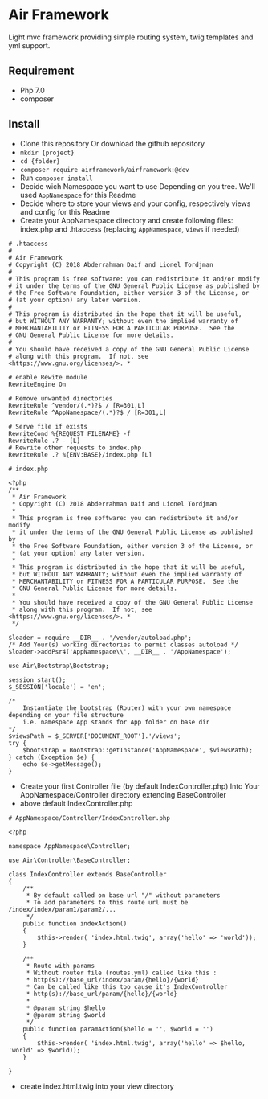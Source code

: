 # Air Framework
Light mvc framework providing simple routing system, twig templates and yml support.

Requirement
-----------
* Php 7.0
* composer

Install
---------
* Clone this repository Or download the github repository
* `mkdir {project}`
* `cd {folder}`
* `composer require airframework/airframework:@dev`
* Run `composer install` 
* Decide wich Namespace you want to use Depending on you tree. We'll used `AppNamespace` for this Readme
* Decide where to store your views and your config, respectively views and config for this Readme
* Create your AppNamespace directory and create following files: index.php and .htaccess (replacing `AppNamespace`, `views` if needed) 
```
# .htaccess
#
# Air Framework
# Copyright (C) 2018 Abderrahman Daif and Lionel Tordjman
#
# This program is free software: you can redistribute it and/or modify
# it under the terms of the GNU General Public License as published by
# the Free Software Foundation, either version 3 of the License, or
# (at your option) any later version.
#
# This program is distributed in the hope that it will be useful,
# but WITHOUT ANY WARRANTY; without even the implied warranty of
# MERCHANTABILITY or FITNESS FOR A PARTICULAR PURPOSE.  See the
# GNU General Public License for more details.
#
# You should have received a copy of the GNU General Public License
# along with this program.  If not, see <https://www.gnu.org/licenses/>. *

# enable Rewite module
RewriteEngine On

# Remove unwanted directories
RewriteRule ^vendor/(.*)?$ / [R=301,L]
RewriteRule ^AppNamespace/(.*)?$ / [R=301,L]

# Serve file if exists
RewriteCond %{REQUEST_FILENAME} -f
RewriteRule .? - [L]
# Rewrite other requests to index.php
RewriteRule .? %{ENV:BASE}/index.php [L]
```
```
# index.php

<?php
/**
 * Air Framework
 * Copyright (C) 2018 Abderrahman Daif and Lionel Tordjman
 *
 * This program is free software: you can redistribute it and/or modify
 * it under the terms of the GNU General Public License as published by
 * the Free Software Foundation, either version 3 of the License, or
 * (at your option) any later version.
 *
 * This program is distributed in the hope that it will be useful,
 * but WITHOUT ANY WARRANTY; without even the implied warranty of
 * MERCHANTABILITY or FITNESS FOR A PARTICULAR PURPOSE.  See the
 * GNU General Public License for more details.
 *
 * You should have received a copy of the GNU General Public License
 * along with this program.  If not, see <https://www.gnu.org/licenses/>. *
 */
 
$loader = require __DIR__ . '/vendor/autoload.php';
/* Add Your(s) working directories to permit classes autoload */
$loader->addPsr4('AppNamespace\\', __DIR__ . '/AppNamespace');

use Air\Bootstrap\Bootstrap;

session_start();
$_SESSION['locale'] = 'en';

/*
    Instantiate the bootstrap (Router) with your own namespace depending on your file structure
    i.e. namespace App stands for App folder on base dir
*/
$viewsPath = $_SERVER['DOCUMENT_ROOT'].'/views';
try {
    $bootstrap = Bootstrap::getInstance('AppNamespace', $viewsPath);
} catch (Exception $e) {
    echo $e->getMessage();
}
```
* Create your first Controller file (by default IndexController.php) Into Your AppNamespace/Controller directory extending BaseController
* above default IndexController.php
```
# AppNamespace/Controller/IndexController.php

<?php

namespace AppNamespace\Controller;

use Air\Controller\BaseController;

class IndexController extends BaseController
{
	/**
	 * By default called on base url "/" without parameters
     * To add parameters to this route url must be /index/index/param1/param2/...
	 */
	public function indexAction()
	{
		$this->render( 'index.html.twig', array('hello' => 'world'));
	}

	/**
	 * Route with params
     * Without router file (routes.yml) called like this :
     * http(s)://base_url/index/param/{hello}/{world}
     * Can be called like this too cause it's IndexController
     * http(s)://base_url/param/{hello}/{world}
     *
	 * @param string $hello
	 * @param string $world
	 */
	public function paramAction($hello = '', $world = '')
	{
		$this->render( 'index.html.twig', array('hello' => $hello, 'world' => $world));
	}

}
```
* create index.html.twig into your view directory
